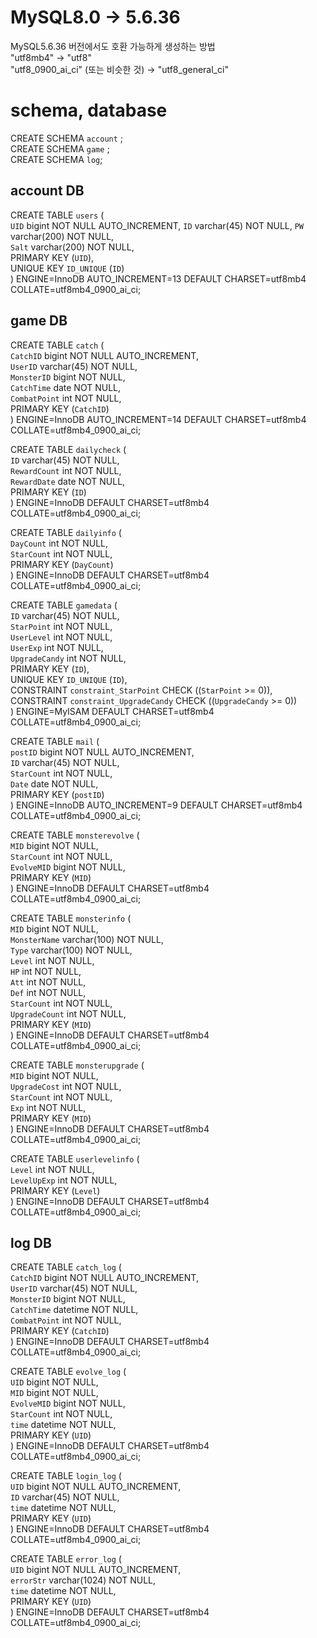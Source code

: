 # MySQL8.0 -> 5.6.36
MySQL5.6.36 버전에서도 호환 가능하게 생성하는 방법    
"utf8mb4" -> "utf8"  
"utf8_0900_ai_ci" (또는 비슷한 것) -> "utf8_general_ci"  
  
# schema, database
CREATE SCHEMA `account` ;  
CREATE SCHEMA `game` ;  
CREATE SCHEMA `log`;

## account DB  
CREATE TABLE `users` (  
  `UID` bigint NOT NULL AUTO_INCREMENT, 
  `ID` varchar(45) NOT NULL, 
  `PW` varchar(200) NOT NULL,  
  `Salt` varchar(200) NOT NULL,  
  PRIMARY KEY (`UID`),  
  UNIQUE KEY `ID_UNIQUE` (`ID`)  
) ENGINE=InnoDB AUTO_INCREMENT=13 DEFAULT CHARSET=utf8mb4 COLLATE=utf8mb4_0900_ai_ci;  

## game DB
CREATE TABLE `catch` (   
  `CatchID` bigint NOT NULL AUTO_INCREMENT,  
  `UserID` varchar(45) NOT NULL,  
  `MonsterID` bigint NOT NULL,  
  `CatchTime` date NOT NULL,  
  `CombatPoint` int NOT NULL,  
  PRIMARY KEY (`CatchID`)  
) ENGINE=InnoDB AUTO_INCREMENT=14 DEFAULT CHARSET=utf8mb4 COLLATE=utf8mb4_0900_ai_ci;  

CREATE TABLE `dailycheck` (  
  `ID` varchar(45) NOT NULL,  
  `RewardCount` int NOT NULL,  
  `RewardDate` date NOT NULL,  
  PRIMARY KEY (`ID`)  
) ENGINE=InnoDB DEFAULT CHARSET=utf8mb4 COLLATE=utf8mb4_0900_ai_ci;  
  
CREATE TABLE `dailyinfo` (  
  `DayCount` int NOT NULL,  
  `StarCount` int NOT NULL,  
  PRIMARY KEY (`DayCount`)  
) ENGINE=InnoDB DEFAULT CHARSET=utf8mb4 COLLATE=utf8mb4_0900_ai_ci;  

CREATE TABLE `gamedata` (  
  `ID` varchar(45) NOT NULL,  
  `StarPoint` int NOT NULL,  
  `UserLevel` int NOT NULL,  
  `UserExp` int NOT NULL,  
  `UpgradeCandy` int NOT NULL,  
  PRIMARY KEY (`ID`),  
  UNIQUE KEY `ID_UNIQUE` (`ID`),  
  CONSTRAINT `constraint_StarPoint` CHECK ((`StarPoint` >= 0)),  
  CONSTRAINT `constraint_UpgradeCandy` CHECK ((`UpgradeCandy` >= 0))  
) ENGINE=MyISAM DEFAULT CHARSET=utf8mb4 COLLATE=utf8mb4_0900_ai_ci;  

CREATE TABLE `mail` (  
  `postID` bigint NOT NULL AUTO_INCREMENT,  
  `ID` varchar(45) NOT NULL,  
  `StarCount` int NOT NULL,  
  `Date` date NOT NULL,  
  PRIMARY KEY (`postID`)  
) ENGINE=InnoDB AUTO_INCREMENT=9 DEFAULT CHARSET=utf8mb4 COLLATE=utf8mb4_0900_ai_ci;  

CREATE TABLE `monsterevolve` (  
  `MID` bigint NOT NULL,  
  `StarCount` int NOT NULL,  
  `EvolveMID` bigint NOT NULL,  
  PRIMARY KEY (`MID`)  
) ENGINE=InnoDB DEFAULT CHARSET=utf8mb4 COLLATE=utf8mb4_0900_ai_ci;  

CREATE TABLE `monsterinfo` (  
  `MID` bigint NOT NULL,  
  `MonsterName` varchar(100) NOT NULL,  
  `Type` varchar(100) NOT NULL,  
  `Level` int NOT NULL,  
  `HP` int NOT NULL,  
  `Att` int NOT NULL,  
  `Def` int NOT NULL,  
  `StarCount` int NOT NULL,  
  `UpgradeCount` int NOT NULL,  
  PRIMARY KEY (`MID`)  
) ENGINE=InnoDB DEFAULT CHARSET=utf8mb4 COLLATE=utf8mb4_0900_ai_ci;  

CREATE TABLE `monsterupgrade` (  
  `MID` bigint NOT NULL,  
  `UpgradeCost` int NOT NULL,  
  `StarCount` int NOT NULL,  
  `Exp` int NOT NULL,  
  PRIMARY KEY (`MID`)  
) ENGINE=InnoDB DEFAULT CHARSET=utf8mb4 COLLATE=utf8mb4_0900_ai_ci;  

CREATE TABLE `userlevelinfo` (  
  `Level` int NOT NULL,  
  `LevelUpExp` int NOT NULL,  
  PRIMARY KEY (`Level`)   
) ENGINE=InnoDB DEFAULT CHARSET=utf8mb4 COLLATE=utf8mb4_0900_ai_ci;  
  
## log DB  
CREATE TABLE `catch_log` (  
  `CatchID` bigint NOT NULL AUTO_INCREMENT,  
  `UserID` varchar(45) NOT NULL,  
  `MonsterID` bigint NOT NULL,  
  `CatchTime` datetime NOT NULL,  
  `CombatPoint` int NOT NULL,  
  PRIMARY KEY (`CatchID`)  
) ENGINE=InnoDB DEFAULT CHARSET=utf8mb4 COLLATE=utf8mb4_0900_ai_ci;  
  
CREATE TABLE `evolve_log` (  
  `UID` bigint NOT NULL,  
  `MID` bigint NOT NULL,  
  `EvolveMID` bigint NOT NULL,  
  `StarCount` int NOT NULL,  
  `time` datetime NOT NULL,  
  PRIMARY KEY (`UID`)  
) ENGINE=InnoDB DEFAULT CHARSET=utf8mb4 COLLATE=utf8mb4_0900_ai_ci;  
  
CREATE TABLE `login_log` (  
  `UID` bigint NOT NULL AUTO_INCREMENT,  
  `ID` varchar(45) NOT NULL,  
  `time` datetime NOT NULL,  
  PRIMARY KEY (`UID`)  
) ENGINE=InnoDB DEFAULT CHARSET=utf8mb4 COLLATE=utf8mb4_0900_ai_ci;  


CREATE TABLE `error_log` (  
  `UID` bigint NOT NULL AUTO_INCREMENT,  
  `errorStr` varchar(1024) NOT NULL,  
  `time` datetime NOT NULL,  
  PRIMARY KEY (`UID`)  
) ENGINE=InnoDB DEFAULT CHARSET=utf8mb4 COLLATE=utf8mb4_0900_ai_ci;  
